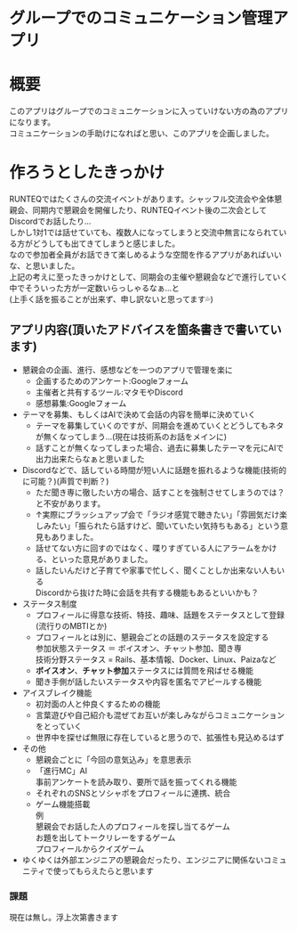 # グループでのコミュニケーション管理アプリ
# 概要
このアプリはグループでのコミュニケーションに入っていけない方の為のアプリになります。<br>
コミュニケーションの手助けになればと思い、このアプリを企画しました。<br>

# 作ろうとしたきっかけ
RUNTEQではたくさんの交流イベントがあります。シャッフル交流会や全体懇親会、同期内で懇親会を開催したり、RUNTEQイベント後の二次会としてDiscordでお話したり...<br>
しかし1対1では話せていても、複数人になってしまうと交流中無言になられている方がどうしても出てきてしまうと感じました。<br>
なので参加者全員がお話できて楽しめるような空間を作るアプリがあればいいな、と思いました。<br>
上記の考えに至ったきっかけとして、同期会の主催や懇親会などで進行していく中でそういった方が一定数いらっしゃるなぁ...と<br>
(上手く話を振ることが出来ず、申し訳ないと思ってます💦)

## アプリ内容(頂いたアドバイスを箇条書きで書いています)
- 懇親会の企画、進行、感想などを一つのアプリで管理を楽に
   - 企画するためのアンケート:Googleフォーム
   - 主催者と共有するツール:マタモやDiscord
   - 感想募集:Googleフォーム<br>
- テーマを募集、もしくはAIで決めて会話の内容を簡単に決めていく
   - テーマを募集していくのですが、同期会を進めていくとどうしてもネタが無くなってしまう...(現在は技術系のお話をメインに)
   - 話すことが無くなってしまった場合、過去に募集したテーマを元にAIで出力出来たらなぁと思いました
- Discordなどで、話している時間が短い人に話題を振れるような機能(技術的に可能？)(声質で判断？)
   - ただ聞き専に徹したい方の場合、話すことを強制させてしまうのでは？と不安があります。
   - ↑実際にブラッシュアップ会で「ラジオ感覚で聴きたい」「雰囲気だけ楽しみたい」「振られたら話すけど、聞いていたい気持ちもある」という意見もありました。
   - 話せてない方に回すのではなく、喋りすぎている人にアラームをかける、といった意見がありました。
   - 話したいんだけど子育てや家事で忙しく、聞くことしか出来ない人もいる<br>
     Discordから抜けた時に会話を共有する機能もあるといいかも？
- ステータス制度
   - プロフィールに得意な技術、特技、趣味、話題をステータスとして登録(流行りのMBTIとか)
   - プロフィールとは別に、懇親会ごとの話題のステータスを設定する<br>
     参加状態ステータス ＝ ボイスオン、チャット参加、聞き専<br>
     技術分野ステータス = Rails、基本情報、Docker、Linux、Paizaなど
   - **ボイスオン**、**チャット参加**ステータスには質問を飛ばせる機能
   - 聞き手側が話したいステータスや内容を匿名でアピールする機能
- アイスブレイク機能
   - 初対面の人と仲良くするための機能
   - 言葉遊びや自己紹介も混ぜてお互いが楽しみながらコミュニケーションをとっていく
   - 世界中を探せば無限に存在していると思うので、拡張性も見込めるはず
- その他
   - 懇親会ごとに「今回の意気込み」を意思表示
   - 「進行MC」AI<br>
事前アンケートを読み取り、要所で話を振ってくれる機能
   - それぞれのSNSとソシャポをプロフィールに連携、統合
   - ゲーム機能搭載<br>
     例<br>
     懇親会でお話した人のプロフィールを探し当てるゲーム<br>
     お題を出してトークリレーをするゲーム<br>
     プロフィールからクイズゲーム
- ゆくゆくは外部エンジニアの懇親会だったり、エンジニアに関係ないコミュニティで使ってもらえたらと思います
### 課題
現在は無し。浮上次第書きます
